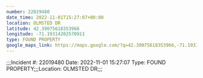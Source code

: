 ```yaml
---
number: 22019480
date_time: 2022-11-01T15:27:07+00:00
location: OLMSTED DR
latitude: 42.39075618353966
longitude: -71.19314202570911
type: FOUND PROPERTY
google_maps_link: https://maps.google.com/?q=42.39075618353966,-71.19314202570911
---
```


;;;Incident #: 22019480  Date: 2022-11-01 15:27:07   Type: FOUND PROPERTY;;;Location: OLMSTED DR;;;
